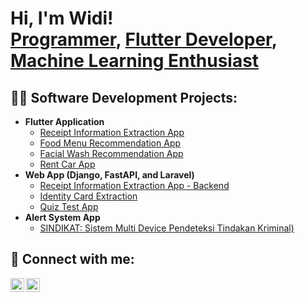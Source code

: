 <h1>Hi, I'm Widi! <br/><a href="https://github.com/wawanwidiantara">Programmer</a>, <a href="https://www.linkedin.com/in/gedewidiantara/">Flutter Developer</a>, <a href="https://www.linkedin.com/in/gedewidiantara/">Machine Learning Enthusiast</a></h1>

<h2>👨‍💻 Software Development Projects:</h2>

- <b>Flutter Application</b>
  - [Receipt Information Extraction App](https://github.com/WawanWidiantara/picbudget_app)
  - [Food Menu Recommendation App](https://github.com/WawanWidiantara/menu_recommendation_app)
  - [Facial Wash Recommendation App](https://github.com/WawanWidiantara/glow_up_app)
  - [Rent Car App](https://github.com/WawanWidiantara/car_rent_app)
- <b>Web App (Django, FastAPI, and Laravel)</b>
  - [Receipt Information Extraction App - Backend](https://github.com/WawanWidiantara/PicBudget-Backend)
  - [Identity Card Extraction](https://github.com/WawanWidiantara/KTM-Information-Extraction)
  - [Quiz Test App](https://github.com/WawanWidiantara/cbt-backend)
- <b>Alert System App</b>
  - [SINDIKAT: Sistem Multi Device Pendeteksi Tindakan Kriminal)](https://github.com/Sindikat-PKM-KC)

<h2> 🤳 Connect with me:</h2>

[<img align="left" alt="GedeWidiantara | LinkedIn" width="22px" src="https://cdn.jsdelivr.net/npm/simple-icons@v3/icons/linkedin.svg" />][linkedin]
[<img align="left" alt="GedeWidiantara | Instagram" width="22px" src="https://cdn.jsdelivr.net/npm/simple-icons@v3/icons/instagram.svg" />][instagram]

[instagram]: https://www.instagram.com/wawanwidiantara/
[linkedin]: https://linkedin.com/in/gedewidiantara
